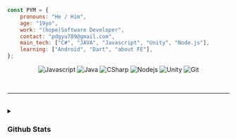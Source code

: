 ```js
const PYM = {
    pronouns: "He / Him",
    age: "19yo",
    work: "(hope)Software Developer",
    contact: "pdgyu789@gmail.com",
    main_tech: ["C#", "JAVA", "Javascript", "Unity", "Node.js"], 
    learning: ["Android", "Dart", "about FE"],
};
```

<div align="center">
    
![Javascript](https://img.shields.io/badge/Javascript-F0DB4F?style=for-the-badge&labelColor=black&logo=javascript&logoColor=F0DB4F)
![Java](https://img.shields.io/badge/Java-00758f?style=for-the-badge&labelColor=black&logo=CoffeeScript&logoColor=00758f)
![CSharp](https://img.shields.io/badge/C%23-512BD4?style=for-the-badge&labelColor=black&logo=sharp&logoColor=512BD4)
![Nodejs](https://img.shields.io/badge/Nodejs-3C873A?style=for-the-badge&labelColor=black&logo=node.js&logoColor=3C873A)
![Unity](https://img.shields.io/badge/Unity-000000?style=for-the-badge&logo=unity&logoColor=white)
![Git](https://img.shields.io/badge/Git-F05032?style=for-the-badge&logo=git&logoColor=white)

</div>

<br>


---

<br>
<details>
<summary>
   <h3>Github Stats</h3>
</summary>
<br>

<div align="center">

<a> 
    <a href="https://github.com/NoBrain0917"><img alt="Flower's Github Stats" src="https://denvercoder1-github-readme-stats.vercel.app/api?username=NoBrain0917&show_icons=true&count_private=true&theme=react&border_color=7F3FBF&bg_color=0D1117&title_color=F85D7F&icon_color=F8D866" height="192px" width="49.5%"/></a>
  <a href="https://github.com/NoBrain0917"><img alt="Flower's Top Languages" src="https://denvercoder1-github-readme-stats.vercel.app/api/top-langs/?username=NoBrain0917&langs_count=8&layout=compact&theme=react&border_color=7F3FBF&bg_color=0D1117&title_color=F85D7F&icon_color=F8D866" height="192px" width="49.5%"/></a>
  <br/>
</a>

<br>

[![asdf](https://github-profile-trophy.vercel.app/?username=nobrain0917&theme=onestar)]()<br><br>

</div>
